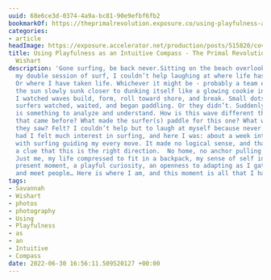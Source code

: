```yaml
---
uuid: 68e6ce3d-0374-4a9a-bc81-90e9efbf6fb2
bookmarkOf: https://theprimalrevolution.exposure.co/using-playfulness-as-an-intuitive-compass
categories:
- article
headImage: https://exposure.accelerator.net/production/posts/515820/cover-photo/cover-1656595709.jpg;draw(image(b64-L2RldmVsb3BtZW50L2dhbGxlcnlfNDk1L3Bob3Rvcy9waF9kZDdrMGR5MTRtczh3N3c3L3Bob3RvLnBuZw==,400,120))/resize(1200,630,crop).jpeg?auto=webp
title: Using Playfulness as an Intuitive Compass - The Primal Revolution by Savannah
  Wishart
description: 'Gone surfing, be back never.Sitting on the beach overlooking Amado after
  my double session of surf, I couldn’t help laughing at where life has taken me.
  Or where I have taken life. Whichever it might be - probably a team effort, I suppose. As
  the sun slowly sunk closer to dunking itself like a glowing cookie into the Atlantic,
  I watched waves build, form, roll toward shore, and break. Small dots that were
  surfers watched, waited, and began paddling. Or they didn’t. Suddenly the ocean
  is something to analyze and understand. How is this wave different than the wave
  that came before? What made the surfer(s) paddle for this one? What were the cues
  they saw? Felt? I couldn’t help but to laugh at myself because never in my life
  had I felt much interest in surfing, and here I was: about a week into my travels
  with surfing guiding my every move. It made no logical sense, and that itself is
  a clue that this is the right direction.  No home, no anchor pulling me anywhere.
  Just me, my life compressed to fit in a backpack, my sense of self infused in the
  present moment, a playful curiosity, an openness to adapting as I gather information
  and meet people… Here is where I am, and this moment is all that I have. '
tags:
- Savannah
- Wishart
- photos
- photography
- Using
- Playfulness
- as
- an
- Intuitive
- Compass
date: 2022-06-30 16:56:11.509520127 +00:00
---
```


